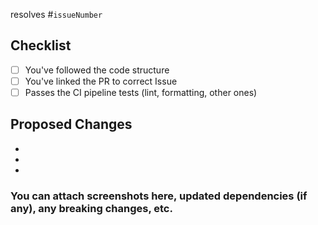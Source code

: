 <!-- Replace <`issueNumber`> with the Issue number to link it with this PR -->
<!-- Example: #1 links this PR to the first Issue-->
resolves #`issueNumber`

## Checklist

- [ ] You've followed the code structure 
- [ ] You've linked the PR to correct Issue
- [ ] Passes the CI pipeline tests (lint, formatting, other ones)

## Proposed Changes

  -
  -
  -

<!-- Additonal Info -->

### You can attach screenshots here, updated dependencies (if any), any breaking changes, etc.